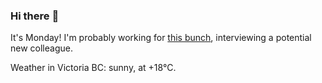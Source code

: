 ### Hi there :wave:

It's Monday! I'm probably working for [this bunch](https://github.com/kohofinancial), interviewing a potential new colleague.

Weather in Victoria BC: sunny, at +18°C.
